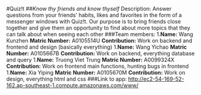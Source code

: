 #Quiz!t
##_Know thy friends and know thyself_
Description: Answer questions from your friends' habits, likes and favorites in the form of a messenger windows with Quiz!t. Our purpose is to bring friends close together and give them an opportunity to find about more topics that they can talk about when seeing each other
###Team members:
1.__Name:__ Wang Kunzhen __Matric Number:__ A0105514U __Contribution:__ Work on backend and frontend and design (basically everything)
1.__Name:__ Wang Yichao __Matric Number:__ A0105667B __Contribution:__ Work on backend, everything database and query
1.__Name:__ Truong Viet Trung __Matric Number:__ A0099324X __Contribution:__ Work on frontend main functions, hunting bugs in frontend
1.__Name:__ Xia Yiping __Matric Number:__ A0105670M __Contribution:__ Work on design, everything html and css
###Link to app: http://ec2-54-169-52-162.ap-southeast-1.compute.amazonaws.com/www/